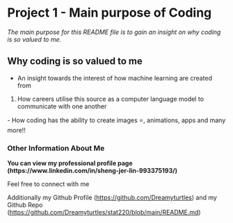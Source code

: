 # Project 1 - Main purpose of Coding

*The main purpose for this README file is to gain an insight on why coding is so valued to me.*

## Why coding is so valued to me 

- An insight towards the interest of how machine learning are created from
<ol>
  <li> How careers utilise this source as a computer language model to communicate with one another </li>
</ol>
- How coding has the ability to create images ⭐, animations, apps and many more!!

### Other Information About Me

<p><strong>You can view my professional profile page (https://www.linkedin.com/in/sheng-jer-lin-993375193/) </strong></p>

Feel free to connect with me

Additionally my Github Profile (https://github.com/Dreamyturtles)
and my Github Repo (https://github.com/Dreamyturtles/stat220/blob/main/README.md)
